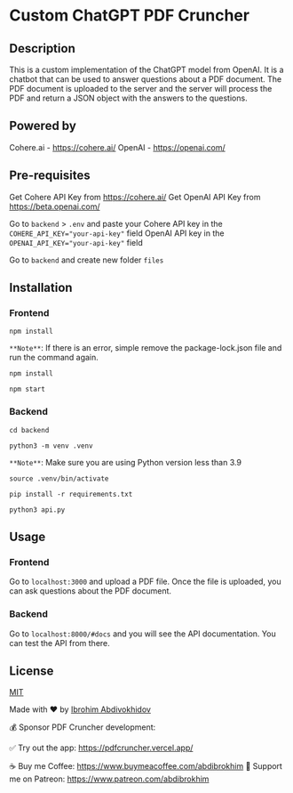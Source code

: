 # Custom ChatGPT PDF Cruncher

## Description

This is a custom implementation of the ChatGPT model from OpenAI. It is a chatbot that can be used to answer questions about a PDF document. The PDF document is uploaded to the server and the server will process the PDF and return a JSON object with the answers to the questions. 

## Powered by
Cohere.ai - https://cohere.ai/
OpenAI - https://openai.com/


## Pre-requisites

Get Cohere API Key from https://cohere.ai/
Get OpenAI API Key from https://beta.openai.com/

Go to `backend` > `.env` and paste your 
Cohere API key in the `COHERE_API_KEY="your-api-key"` field
OpenAI API key in the `OPENAI_API_KEY="your-api-key"` field

Go to `backend` and create new folder `files`


## Installation

### Frontend

```
npm install
```

`**Note**`:
If there is an error, simple remove the package-lock.json file and run the command again.

```
npm install
```

```
npm start
```

### Backend

```
cd backend
```

```
python3 -m venv .venv
```

`**Note**`:
Make sure you are using Python version less than 3.9

```
source .venv/bin/activate
```

```
pip install -r requirements.txt
```

```
python3 api.py
```

## Usage

### Frontend

Go to `localhost:3000` and upload a PDF file. Once the file is uploaded, you can ask questions about the PDF document.

### Backend

Go to `localhost:8000/#docs` and you will see the API documentation. You can test the API from there.


## License
[MIT](https://choosealicense.com/licenses/mit/)


Made with ❤️ by [Ibrohim Abdivokhidov](https://www.linkedin.com/in/abdibrokhim/)


💰 Sponsor PDF Cruncher development: 


✅ Try out the app: https://pdfcruncher.vercel.app/


☕️ Buy me Coffee: https://www.buymeacoffee.com/abdibrokhim
🫶 Support me on Patreon: https://www.patreon.com/abdibrokhim